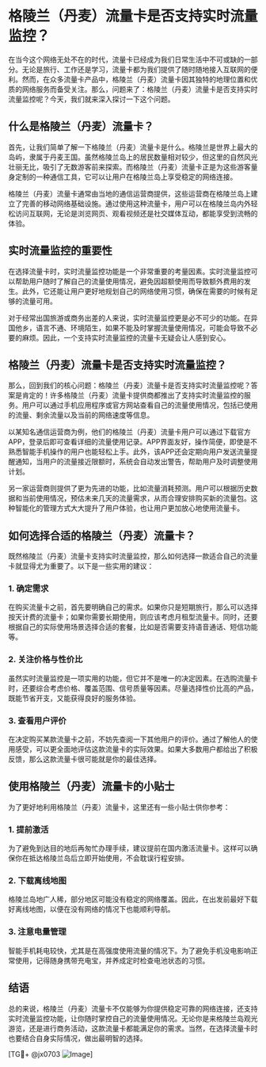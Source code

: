 # 格陵兰（丹麦）流量卡是否支持实时流量监控？

在当今这个网络无处不在的时代，流量卡已经成为我们日常生活中不可或缺的一部分。无论是旅行、工作还是学习，流量卡都为我们提供了随时随地接入互联网的便利。然而，在众多流量卡产品中，格陵兰（丹麦）流量卡因其独特的地理位置和优质的网络服务而备受关注。那么，问题来了：格陵兰（丹麦）流量卡是否支持实时流量监控呢？今天，我们就来深入探讨一下这个问题。

## 什么是格陵兰（丹麦）流量卡？

首先，让我们简单了解一下格陵兰（丹麦）流量卡是什么。格陵兰是世界上最大的岛屿，隶属于丹麦王国。虽然格陵兰岛上的居民数量相对较少，但这里的自然风光壮丽无比，吸引了无数游客前来探索。而格陵兰（丹麦）流量卡正是为这些游客量身定制的一种通信工具，它可以让用户在格陵兰岛上享受稳定的网络连接。

格陵兰（丹麦）流量卡通常由当地的通信运营商提供，这些运营商在格陵兰岛上建立了完善的移动网络基础设施。通过使用这种流量卡，用户可以在格陵兰岛内外轻松访问互联网，无论是浏览网页、观看视频还是社交媒体互动，都能享受到流畅的体验。

## 实时流量监控的重要性

在选择流量卡时，实时流量监控功能是一个非常重要的考量因素。实时流量监控可以帮助用户随时了解自己的流量使用情况，避免因超额使用而导致额外费用的发生。此外，它还能让用户更好地规划自己的网络使用习惯，确保在需要的时候有足够的流量可用。

对于经常出国旅游或商务出差的人来说，实时流量监控更是必不可少的功能。在异国他乡，语言不通、环境陌生，如果不能及时掌握流量使用情况，可能会导致不必要的麻烦。因此，一个支持实时流量监控的流量卡无疑会让人感到安心。

## 格陵兰（丹麦）流量卡是否支持实时流量监控？

那么，回到我们的核心问题：格陵兰（丹麦）流量卡是否支持实时流量监控呢？答案是肯定的！许多格陵兰（丹麦）流量卡提供商都推出了支持实时流量监控的服务。用户可以通过手机应用程序或官方网站查看自己的流量使用情况，包括已使用的流量、剩余流量以及当前的网络速度等信息。

以某知名通信运营商为例，他们的格陵兰（丹麦）流量卡用户可以通过下载官方APP，登录后即可查看详细的流量使用记录。APP界面友好，操作简便，即使是不熟悉智能手机操作的用户也能轻松上手。此外，该APP还会定期向用户发送流量提醒通知，当用户的流量接近限额时，系统会自动发出警告，帮助用户及时调整使用计划。

另一家运营商则提供了更为先进的功能，比如流量消耗预测。用户可以根据历史数据和当前使用情况，预估未来几天的流量需求，从而合理安排购买新的流量包。这种智能化的管理方式大大提升了用户体验，也让用户更加放心地使用流量卡。

## 如何选择合适的格陵兰（丹麦）流量卡？

既然格陵兰（丹麦）流量卡支持实时流量监控，那么如何选择一款适合自己的流量卡就显得尤为重要了。以下是一些实用的建议：

### 1. 确定需求

在购买流量卡之前，首先要明确自己的需求。如果你只是短期旅行，那么可以选择按天计费的流量卡；如果你需要长期使用，则应该考虑月租型流量卡。同时，还要根据自己的实际使用场景选择合适的套餐，比如是否需要支持语音通话、短信功能等。

### 2. 关注价格与性价比

虽然实时流量监控是一项实用的功能，但它并不是唯一的决定因素。在选购流量卡时，还要综合考虑价格、覆盖范围、信号质量等因素。尽量选择性价比高的产品，既能节省开支，又能获得良好的服务体验。

### 3. 查看用户评价

在决定购买某款流量卡之前，不妨先查阅一下其他用户的评价。通过了解他人的使用感受，可以更全面地评估这款流量卡的实际效果。如果大多数用户都给出了积极反馈，那么这款流量卡很可能就是你的最佳选择。

## 使用格陵兰（丹麦）流量卡的小贴士

为了更好地利用格陵兰（丹麦）流量卡，这里还有一些小贴士供你参考：

### 1. 提前激活

为了避免到达目的地后再匆忙办理手续，建议提前在国内激活流量卡。这样可以确保你在抵达格陵兰岛后立即开始使用，不会耽误行程安排。

### 2. 下载离线地图

格陵兰岛地广人稀，部分地区可能没有稳定的网络覆盖。因此，在出发前最好下载好离线地图，以便在没有网络的情况下也能顺利导航。

### 3. 注意电量管理

智能手机耗电较快，尤其是在高强度使用流量的情况下。为了避免手机没电影响正常使用，记得随身携带充电宝，并养成定时检查电池状态的习惯。

## 结语

总的来说，格陵兰（丹麦）流量卡不仅能够为你提供稳定可靠的网络连接，还支持实时流量监控功能，让你随时掌控自己的流量使用情况。无论你是来格陵兰岛观光游览，还是进行商务活动，这款流量卡都能满足你的需求。当然，在选择流量卡时也要结合自身实际情况，做出最明智的选择。

[TG💪+ @jx0703 ![Image](https://github.com/user-attachments/assets/dbca1d08-cadb-493c-b0ec-ad6f7a83f270)]